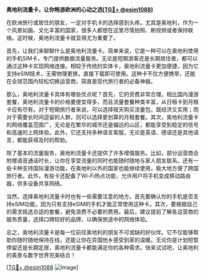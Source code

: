 **奥地利流量卡，让你畅游欧洲的心动之选[[TG💪+ @esim1088](https://t.me/s/esim1088)]**

在欧洲旅行或居住的朋友，一定对手机卡的选择感到头疼。尤其是奥地利，作为一个风景如画、文化丰富的国家，很多人都想在这里尽情拍照、刷视频或者保持联络。这时候，奥地利流量卡就显得尤为重要了。

首先，让我们来聊聊什么是奥地利流量卡。简单来说，它是一种可以在奥地利使用的手机SIM卡，专门提供数据流量服务。无论是短期游客还是长期居住者，都可以通过这种卡实现网络连接。相较于传统的实体卡，奥地利流量卡更加便捷，因为它支持eSIM技术，无需物理更换，直接下载即可使用。这种卡不仅方便携带，还能在全球范围内轻松切换运营商，简直是现代旅行者的必备神器。

那么，奥地利流量卡具体有哪些优点呢？首先，它的资费非常合理。相比国内漫游套餐，奥地利流量卡的价格要便宜得多，而且流量套餐种类丰富，从日租卡到月租卡应有尽有。对于短期旅行者来说，可以选择按天购买流量包，既经济又实用；而对于需要长时间逗留的人群，则可以选择更划算的月租套餐。其次，奥地利流量卡的网络覆盖范围广，无论是在繁华的城市还是偏远的山区，都能享受到稳定的信号和高速的上网体验。此外，它还支持多种语言客服，无论是英语、德语还是其他语言，都能获得及时的帮助。

除了基本的流量服务，奥地利流量卡还提供了许多增值服务。比如，部分运营商会附赠语音通话时长，让你在享受流量的同时也能随时随地与家人朋友联系。还有一些卡种支持国际漫游功能，在奥地利以外的国家也能继续使用，极大地方便了跨国旅行者。此外，有些卡还配备了Wi-Fi热点功能，允许用户将手机变成移动路由器，供多设备共享网络。

当然，选择奥地利流量卡时也有一些需要注意的地方。首先要确认你的手机是否支持eSIM功能，因为只有支持eSIM的手机才能正常使用这种卡。其次，要根据自己的需求挑选合适的套餐，避免浪费不必要的费用。最后，建议提前了解各运营商的服务质量，选择口碑较好的品牌，以确保旅途中的网络体验。

总之，奥地利流量卡是每一位前往奥地利的朋友不可或缺的好伙伴。它不仅能够帮助你随时随地保持在线，还能让你在异国他乡感受到家的温暖。无论你是计划短暂停留还是长期定居，奥地利流量卡都能满足你的各种需求。快来试试吧，让奥地利的美景与数字世界完美结合！

[[TG💪+ @esim1088](https://t.me/s/esim1088) ![Image](https://i.postimg.cc/4NQfJmqS/Snipaste-2025-05-13-00-14-12.png)]